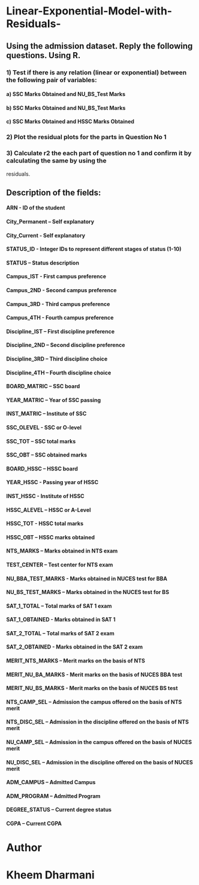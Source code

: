 # Linear-Exponential-Model-with-Residuals-

## Using the admission dataset. Reply the following questions. Using R.
### 1) Test if there is any relation (linear or exponential) between the following pair of variables:
#### a) SSC Marks Obtained and NU_BS_Test Marks
#### b) SSC Marks Obtained and NU_BS_Test Marks
#### c) SSC Marks Obtained and HSSC Marks Obtained
### 2) Plot the residual plots for the parts in Question No 1
### 3) Calculate r2 the each part of question no 1 and confirm it by calculating the same by using the
residuals.

## Description of the fields:
#### ARN - ID of the student
#### City_Permanent – Self explanatory
#### City_Current - Self explanatory
#### STATUS_ID - Integer IDs to represent different stages of status (1-10)
#### STATUS – Status description
#### Campus_IST - First campus preference
#### Campus_2ND - Second campus preference
#### Campus_3RD - Third campus preference
#### Campus_4TH - Fourth campus preference
#### Discipline_IST – First discipline preference
#### Discipline_2ND – Second discipline preference
#### Discipline_3RD – Third discipline choice
#### Discipline_4TH – Fourth discipline choice
#### BOARD_MATRIC – SSC board
#### YEAR_MATRIC – Year of SSC passing
#### INST_MATRIC – Institute of SSC
#### SSC_OLEVEL - SSC or O-level
#### SSC_TOT – SSC total marks
#### SSC_OBT – SSC obtained marks
#### BOARD_HSSC – HSSC board
#### YEAR_HSSC - Passing year of HSSC
#### INST_HSSC - Institute of HSSC
#### HSSC_ALEVEL – HSSC or A-Level
#### HSSC_TOT - HSSC total marks
#### HSSC_OBT – HSSC marks obtained
#### NTS_MARKS – Marks obtained in NTS exam
#### TEST_CENTER – Test center for NTS exam
#### NU_BBA_TEST_MARKS - Marks obtained in NUCES test for BBA
#### NU_BS_TEST_MARKS – Marks obtained in the NUCES test for BS
#### SAT_1_TOTAL – Total marks of SAT 1 exam
#### SAT_1_OBTAINED - Marks obtained in SAT 1
#### SAT_2_TOTAL – Total marks of SAT 2 exam
#### SAT_2_OBTAINED - Marks obtained in the SAT 2 exam
#### MERIT_NTS_MARKS – Merit marks on the basis of NTS
#### MERIT_NU_BA_MARKS - Merit marks on the basis of NUCES BBA test
#### MERIT_NU_BS_MARKS - Merit marks on the basis of NUCES BS test
#### NTS_CAMP_SEL – Admission the campus offered on the basis of NTS merit
#### NTS_DISC_SEL – Admission in the discipline offered on the basis of NTS merit
#### NU_CAMP_SEL – Admission in the campus offered on the basis of NUCES merit
#### NU_DISC_SEL – Admission in the discipline offered on the basis of NUCES merit
#### ADM_CAMPUS – Admitted Campus
#### ADM_PROGRAM – Admitted Program
#### DEGREE_STATUS – Current degree status
#### CGPA – Current CGPA

# Author
# Kheem Dharmani

